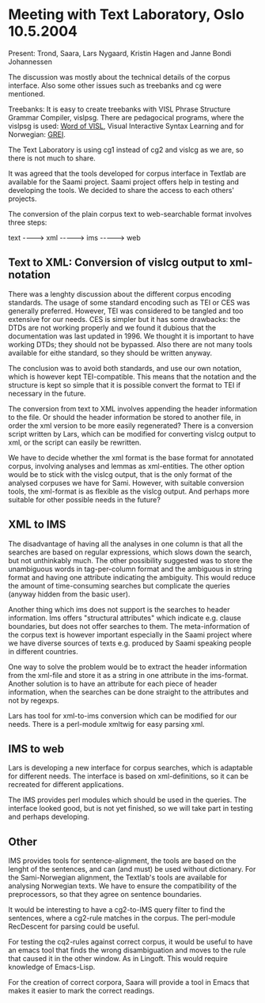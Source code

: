 Meeting with Text Laboratory, Oslo 10.5.2004
============================================

Present: Trond, Saara, Lars Nygaard, Kristin Hagen and Janne Bondi
Johannessen

The discussion was mostly about the technical details of the corpus
interface. Also some other issues such as treebanks and cg were
mentioned.

Treebanks: It is easy to create treebanks with VISL Phrase Structure
Grammar Compiler, vislpsg. There are pedagocical programs, where the
vislpsg is used: [Word of VISL](http://www.visl.sdu.dk/visl/), Visual
Interactive Syntax Learning and for Norwegian:
[GREI](http://www.tekstlab.uio.no/grei/GREI-portal.htm).

The Text Laboratory is using cg1 instead of cg2 and vislcg as we are, so
there is not much to share.

It was agreed that the tools developed for corpus interface in Textlab
are available for the Saami project. Saami project offers help in
testing and developing the tools. We decided to share the access to each
others' projects.

The conversion of the plain corpus text to web-searchable format
involves three steps:

text ----&gt; xml -----&gt; ims -----&gt; web

Text to XML: Conversion of vislcg output to xml-notation
--------------------------------------------------------

There was a lenghty discussion about the different corpus encoding
standards. The usage of some standard encoding such as TEI or CES was
generally preferred. However, TEI was considered to be tangled and too
extensive for our needs. CES is simpler but it has some drawbacks: the
DTDs are not working properly and we found it dubious that the
documentation was last updated in 1996. We thought it is important to
have working DTDs; they should not be bypassed. Also there are not many
tools available for eithe standard, so they should be written anyway.

The conclusion was to avoid both standards, and use our own notation,
which is however kept TEI-compatible. This means that the notation and
the structure is kept so simple that it is possible convert the format
to TEI if necessary in the future.

The conversion from text to XML involves appending the header
information to the file. Or should the header information be stored to
another file, in order the xml version to be more easily regenerated?
There is a conversion script written by Lars, which can be modified for
converting vislcg output to xml, or the script can easily be rewritten.

We have to decide whether the xml format is the base format for
annotated corpus, involving analyses and lemmas as xml-entities. The
other option would be to stick with the vislcg output, that is the only
format of the analysed corpuses we have for Sami. However, with suitable
conversion tools, the xml-format is as flexible as the vislcg output.
And perhaps more suitable for other possible needs in the future?

XML to IMS
----------

The disadvantage of having all the analyses in one column is that all
the searches are based on regular expressions, which slows down the
search, but not unthinkably much. The other possibility suggested was to
store the unambiguous words in tag-per-column format and the ambiguous
in string format and having one attribute indicating the ambiguity. This
would reduce the amount of time-consuming searches but complicate the
queries (anyway hidden from the basic user).

Another thing which ims does not support is the searches to header
information. Ims offers "structural attributes" which indicate e.g.
clause boundaries, but does not offer searches to them. The
meta-information of the corpus text is however important especially in
the Saami project where we have diverse sources of texts e.g. produced
by Saami speaking people in different countries.

One way to solve the problem would be to extract the header information
from the xml-file and store it as a string in one attribute in the
ims-format. Another solution is to have an attribute for each piece of
header information, when the searches can be done straight to the
attributes and not by regexps.

Lars has tool for xml-to-ims conversion which can be modified for our
needs. There is a perl-module xmltwig for easy parsing xml.

IMS to web
----------

Lars is developing a new interface for corpus searches, which is
adaptable for different needs. The interface is based on
xml-definitions, so it can be recreated for different applications.

The IMS provides perl modules which should be used in the queries. The
interface looked good, but is not yet finished, so we will take part in
testing and perhaps developing.

Other
-----

IMS provides tools for sentence-alignment, the tools are based on the
lenght of the sentences, and can (and must) be used without dictionary.
For the Sami-Norwegian alignment, the Textlab's tools are available for
analysing Norwegian texts. We have to ensure the compatibility of the
preprocessors, so that they agree on sentence boundaries.

It would be interesting to have a cg2-to-IMS query filter to find the
sentences, where a cg2-rule matches in the corpus. The perl-module
RecDescent for parsing could be useful.

For testing the cq2-rules against correct corpus, it would be useful to
have an emacs tool that finds the wrong disambiguation and moves to the
rule that caused it in the other window. As in Lingoft. This would
require knowledge of Emacs-Lisp.

For the creation of correct corpora, Saara will provide a tool in Emacs
that makes it easier to mark the correct readings.
